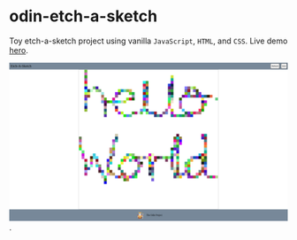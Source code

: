 # odin-etch-a-sketch
Toy etch-a-sketch project using vanilla `JavaScript`, `HTML`, and `CSS`. Live demo [hero](#). 

![Sample](./images/sample.png).
